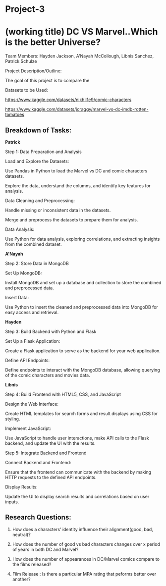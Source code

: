 # Project-3
# (working title) DC VS Marvel..Which is the better Universe? 
Team Members: Hayden Jackson, A'Nayah McCollough, Libnis Sanchez, Patrick Schulze

Project Description/Outline:

The goal of this project is to compare the 


Datasets to be Used:

https://www.kaggle.com/datasets/nikhil1e9/comic-characters

https://www.kaggle.com/datasets/jcraggy/marvel-vs-dc-imdb-rotten-tomatoes


Breakdown of Tasks:
--------------------

**Patrick**

Step 1: Data Preparation and Analysis

Load and Explore the Datasets:

Use Pandas in Python to load the Marvel vs DC and comic characters datasets.

Explore the data, understand the columns, and identify key features for analysis.

Data Cleaning and Preprocessing:

Handle missing or inconsistent data in the datasets.

Merge and preprocess the datasets to prepare them for analysis.

Data Analysis:

Use Python for data analysis, exploring correlations, and extracting insights from the combined dataset.

**A'Nayah**

Step 2: Store Data in MongoDB

Set Up MongoDB:

Install MongoDB and set up a database and collection to store the combined and preprocessed data.

Insert Data:

Use Python to insert the cleaned and preprocessed data into MongoDB for easy access and retrieval.

**Hayden**

Step 3: Build Backend with Python and Flask

Set Up a Flask Application:

Create a Flask application to serve as the backend for your web application.

Define API Endpoints:

Define endpoints to interact with the MongoDB database, allowing querying of the comic characters and movies data.

**Libnis**

Step 4: Build Frontend with HTML5, CSS, and JavaScript

Design the Web Interface:

Create HTML templates for search forms and result displays using CSS for styling.

Implement JavaScript:

Use JavaScript to handle user interactions, make API calls to the Flask backend, and update the UI with the results.

Step 5: Integrate Backend and Frontend

Connect Backend and Frontend:

Ensure that the frontend can communicate with the backend by making HTTP requests to the defined API endpoints.

Display Results:

Update the UI to display search results and correlations based on user inputs.

**Research Questions:** 
---------------------

1. How does a characters' identity influence their alignment(good, bad, neutral)?

2.   How does the number of good vs bad characters changes over x period of years in both DC and Marvel?

3.   How does the number of appearances in  DC/Marvel comics compare to the films released?

4.   Film Release : Is there a particular MPA rating that peforms better over another?  
